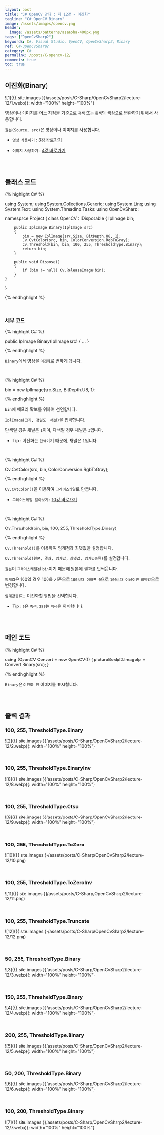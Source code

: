 ```yaml
---
layout: post
title: "C# OpenCV 강좌 : 제 12강 - 이진화"
tagline: "C# OpenCV Binary"
image: /assets/images/opencv.png
header:
  image: /assets/patterns/asanoha-400px.png
tags: ["OpenCvSharp2"]
keywords: C#, Visual Studio, OpenCV, OpenCvSharp2, Binary
ref: C#-OpenCvSharp2
category: C#
permalink: /posts/C-opencv-12/
comments: true
toc: true
---
```


## 이진화(Binary) ##

![1]({{ site.images }}/assets/posts/C-Sharp/OpenCvSharp2/lecture-12/1.webp){: width="100%" height="100%"}

영상이나 이미지를 어느 지점을 기준으로 `흑색` 또는 `흰색`의 색상으로 변환하기 위해서 사용합니다.

`원본(Source, src)`은 영상이나 이미지를 사용합니다.

- `영상 사용하기` : [3강 바로가기][3강]

- `이미지 사용하기` : [4강 바로가기][4강]

<br>
<br>

## 클래스 코드

{% highlight C# %}

using System;
using System.Collections.Generic;
using System.Linq;
using System.Text;
using System.Threading.Tasks;
using OpenCvSharp;

namespace Project
{
    class OpenCV : IDisposable
    {
        IplImage bin;
            
        public IplImage Binary(IplImage src)
        {
            bin = new IplImage(src.Size, BitDepth.U8, 1);
            Cv.CvtColor(src, bin, ColorConversion.RgbToGray);
            Cv.Threshold(bin, bin, 100, 255, ThresholdType.Binary);
            return bin;
        }
            
        public void Dispose()
        {
            if (bin != null) Cv.ReleaseImage(bin);
        }
    }
}

{% endhighlight %}

<br>

### 세부 코드

{% highlight C# %}

public IplImage Binary(IplImage src)
{
    ...
}

{% endhighlight %}

`Binary`에서 영상을 `이진화`로 변하게 됩니다.

<br>

{% highlight C# %}

bin = new IplImage(src.Size, BitDepth.U8, 1);

{% endhighlight %}

`bin`에 메모리 확보를 위하여 선언합니다.

`IplImage(크기, 정밀도, 채널)`을 입력합니다.

단색일 경우 채널은 `1`이며, 다색일 경우 채널은 `3`입니다.

- Tip : 이진화는 `단색`이기 때문에, 채널은 `1`입니다.

<br>

{% highlight C# %}

 Cv.CvtColor(src, bin, ColorConversion.RgbToGray);

{% endhighlight %}

`Cv.CvtColor()`을 이용하여 `그레이스케일`로 만듭니다.

- `그레이스케일 알아보기` : [10강 바로가기][10강]

<br>

{% highlight C# %}

Cv.Threshold(bin, bin, 100, 255, ThresholdType.Binary);

{% endhighlight %}

`Cv.Threshold()`를 이용하여 임계점과 최댓값을 설정합니다.

`Cv.Threshold(원본, 결과, 임계값, 최댓값, 임계값종류)`를 설정합니다.

`원본`이 `그레이스케일`된 `bin`이기 때문에 원본에  결과를 덧씌웁니다.

`임계값`은 100일 경우 100을 기준으로 `100보다 이하면 0`으로 `100보다 이상이면 최댓값`으로 변경합니다.

`임계값종류`는 이진화할 방법을 선택합니다.

- Tip : `0`은 `흑색`, `255`는 `백색`을 의미합니다.

<br>
<br>

## 메인 코드

{% highlight C# %}

using (OpenCV Convert = new OpenCV())
{
    pictureBoxIpl2.ImageIpl = Convert.Binary(src);
}

{% endhighlight %}

`Binary`은 `이진화 된` 이미지를 표시합니다.

<br>
<br>

## 출력 결과

### 100, 255, ThresholdType.Binary
![2]({{ site.images }}/assets/posts/C-Sharp/OpenCvSharp2/lecture-12/2.webp){: width="100%" height="100%"}

<br>

### 100, 255, ThresholdType.BinaryInv

![8]({{ site.images }}/assets/posts/C-Sharp/OpenCvSharp2/lecture-12/8.webp){: width="100%" height="100%"}

<br>

### 100, 255, ThresholdType.Otsu

![9]({{ site.images }}/assets/posts/C-Sharp/OpenCvSharp2/lecture-12/9.webp){: width="100%" height="100%"}

<br>

### 100, 255, ThresholdType.ToZero

![10]({{ site.images }}/assets/posts/C-Sharp/OpenCvSharp2/lecture-12/10.png)

<br>

### 100, 255, ThresholdType.ToZeroInv

![11]({{ site.images }}/assets/posts/C-Sharp/OpenCvSharp2/lecture-12/11.png)

<br>

### 100, 255, ThresholdType.Truncate

![12]({{ site.images }}/assets/posts/C-Sharp/OpenCvSharp2/lecture-12/12.png)

<br>

### 50, 255, ThresholdType.Binary

![3]({{ site.images }}/assets/posts/C-Sharp/OpenCvSharp2/lecture-12/3.webp){: width="100%" height="100%"}

<br>

### 150, 255, ThresholdType.Binary

![4]({{ site.images }}/assets/posts/C-Sharp/OpenCvSharp2/lecture-12/4.webp){: width="100%" height="100%"}

<br>

### 200, 255, ThresholdType.Binary

![5]({{ site.images }}/assets/posts/C-Sharp/OpenCvSharp2/lecture-12/5.webp){: width="100%" height="100%"}

<br>

### 50, 200, ThresholdType.Binary

![6]({{ site.images }}/assets/posts/C-Sharp/OpenCvSharp2/lecture-12/6.webp){: width="100%" height="100%"}

<br>

### 100, 200, ThresholdType.Binary

![7]({{ site.images }}/assets/posts/C-Sharp/OpenCvSharp2/lecture-12/7.webp){: width="100%" height="100%"}

[3강]: https://076923.github.io/posts/C-opencv-3/
[4강]: https://076923.github.io/posts/C-opencv-4/
[10강]: https://076923.github.io/posts/C-opencv-10/
